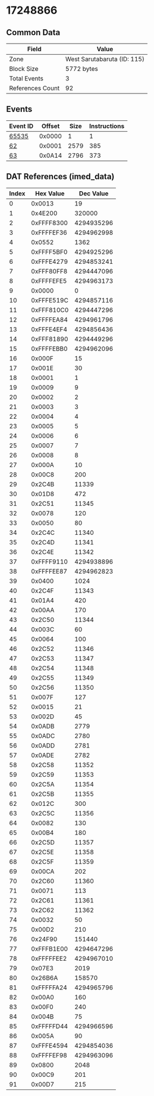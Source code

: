 # 17248866

## Common Data

| Field            | Value                       |
|------------------|-----------------------------|
| Zone             | West Sarutabaruta (ID: 115) |
| Block Size       | 5772 bytes                  |
| Total Events     | 3                           |
| References Count | 92                          |

## Events

| Event ID            | Offset   |   Size |   Instructions |
|---------------------|----------|--------|----------------|
| [65535](./65535.md) | 0x0000   |      1 |              1 |
| [62](./62.md)       | 0x0001   |   2579 |            385 |
| [63](./63.md)       | 0x0A14   |   2796 |            373 |

## DAT References (imed_data)

|   Index | Hex Value   |   Dec Value |
|---------|-------------|-------------|
|       0 | 0x0013      |          19 |
|       1 | 0x4E200     |      320000 |
|       2 | 0xFFFF8300  |  4294935296 |
|       3 | 0xFFFFEF36  |  4294962998 |
|       4 | 0x0552      |        1362 |
|       5 | 0xFFFF5BF0  |  4294925296 |
|       6 | 0xFFFE4279  |  4294853241 |
|       7 | 0xFFF80FF8  |  4294447096 |
|       8 | 0xFFFFEFE5  |  4294963173 |
|       9 | 0x0000      |           0 |
|      10 | 0xFFFE519C  |  4294857116 |
|      11 | 0xFFF810C0  |  4294447296 |
|      12 | 0xFFFFEA84  |  4294961796 |
|      13 | 0xFFFE4EF4  |  4294856436 |
|      14 | 0xFFF81890  |  4294449296 |
|      15 | 0xFFFFEBB0  |  4294962096 |
|      16 | 0x000F      |          15 |
|      17 | 0x001E      |          30 |
|      18 | 0x0001      |           1 |
|      19 | 0x0009      |           9 |
|      20 | 0x0002      |           2 |
|      21 | 0x0003      |           3 |
|      22 | 0x0004      |           4 |
|      23 | 0x0005      |           5 |
|      24 | 0x0006      |           6 |
|      25 | 0x0007      |           7 |
|      26 | 0x0008      |           8 |
|      27 | 0x000A      |          10 |
|      28 | 0x00C8      |         200 |
|      29 | 0x2C4B      |       11339 |
|      30 | 0x01D8      |         472 |
|      31 | 0x2C51      |       11345 |
|      32 | 0x0078      |         120 |
|      33 | 0x0050      |          80 |
|      34 | 0x2C4C      |       11340 |
|      35 | 0x2C4D      |       11341 |
|      36 | 0x2C4E      |       11342 |
|      37 | 0xFFFF9110  |  4294938896 |
|      38 | 0xFFFFEE87  |  4294962823 |
|      39 | 0x0400      |        1024 |
|      40 | 0x2C4F      |       11343 |
|      41 | 0x01A4      |         420 |
|      42 | 0x00AA      |         170 |
|      43 | 0x2C50      |       11344 |
|      44 | 0x003C      |          60 |
|      45 | 0x0064      |         100 |
|      46 | 0x2C52      |       11346 |
|      47 | 0x2C53      |       11347 |
|      48 | 0x2C54      |       11348 |
|      49 | 0x2C55      |       11349 |
|      50 | 0x2C56      |       11350 |
|      51 | 0x007F      |         127 |
|      52 | 0x0015      |          21 |
|      53 | 0x002D      |          45 |
|      54 | 0x0ADB      |        2779 |
|      55 | 0x0ADC      |        2780 |
|      56 | 0x0ADD      |        2781 |
|      57 | 0x0ADE      |        2782 |
|      58 | 0x2C58      |       11352 |
|      59 | 0x2C59      |       11353 |
|      60 | 0x2C5A      |       11354 |
|      61 | 0x2C5B      |       11355 |
|      62 | 0x012C      |         300 |
|      63 | 0x2C5C      |       11356 |
|      64 | 0x0082      |         130 |
|      65 | 0x00B4      |         180 |
|      66 | 0x2C5D      |       11357 |
|      67 | 0x2C5E      |       11358 |
|      68 | 0x2C5F      |       11359 |
|      69 | 0x00CA      |         202 |
|      70 | 0x2C60      |       11360 |
|      71 | 0x0071      |         113 |
|      72 | 0x2C61      |       11361 |
|      73 | 0x2C62      |       11362 |
|      74 | 0x0032      |          50 |
|      75 | 0x00D2      |         210 |
|      76 | 0x24F90     |      151440 |
|      77 | 0xFFFB1E00  |  4294647296 |
|      78 | 0xFFFFFEE2  |  4294967010 |
|      79 | 0x07E3      |        2019 |
|      80 | 0x26B6A     |      158570 |
|      81 | 0xFFFFFA24  |  4294965796 |
|      82 | 0x00A0      |         160 |
|      83 | 0x00F0      |         240 |
|      84 | 0x004B      |          75 |
|      85 | 0xFFFFFD44  |  4294966596 |
|      86 | 0x005A      |          90 |
|      87 | 0xFFFE4594  |  4294854036 |
|      88 | 0xFFFFEF98  |  4294963096 |
|      89 | 0x0800      |        2048 |
|      90 | 0x00C9      |         201 |
|      91 | 0x00D7      |         215 |
